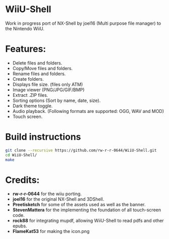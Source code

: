 # WiiU-Shell

Work in progress port of NX-Shell by joel16 (Multi purpose file manager) to the Nintendo WiiU.

# Features:

- Delete files and folders.
- Copy/Move files and folders.
- Rename files and folders.
- Create folders.
- Displays file size. (files only ATM)
- Image viewer (PNG/JPG/GIF/BMP)
- Extract .ZIP files.
- Sorting options (Sort by name, date, size).
- Dark theme toggle.
- Audio playback. (Following formats are supported: OGG, WAV and MOD)
- Touch screen.

# Build instructions

```bash
git clone --recursive https://github.com/rw-r-r-0644/WiiU-Shell.git
cd WiiU-Shell/
make
```

# Credits:
- **rw-r-r-0644** for the wiiu porting.
- **joel16** for the original NX-Shell and 3DShell.
- **Preetisketch** for some of the assets used as well as the banner.
- **StevenMattera** for the implementing the foundation of all touch-screen code.
- **rock88** for integrating mupdf, allowing WiiU-Shell to read pdfs and other epubs.
- **FlameKat53** for making the icon.png
